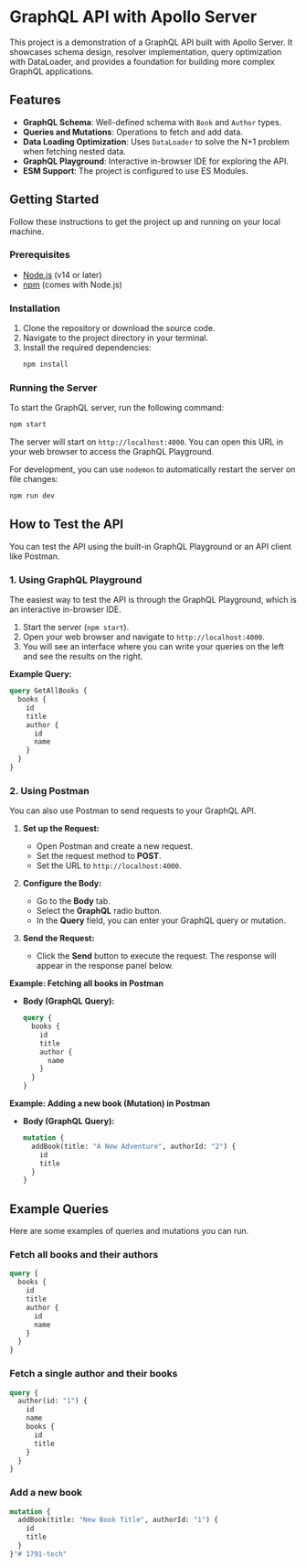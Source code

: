 # GraphQL API with Apollo Server

This project is a demonstration of a GraphQL API built with Apollo Server. It showcases schema design, resolver implementation, query optimization with DataLoader, and provides a foundation for building more complex GraphQL applications.

## Features

- **GraphQL Schema**: Well-defined schema with `Book` and `Author` types.
- **Queries and Mutations**: Operations to fetch and add data.
- **Data Loading Optimization**: Uses `DataLoader` to solve the N+1 problem when fetching nested data.
- **GraphQL Playground**: Interactive in-browser IDE for exploring the API.
- **ESM Support**: The project is configured to use ES Modules.

## Getting Started

Follow these instructions to get the project up and running on your local machine.

### Prerequisites

- [Node.js](https://nodejs.org/) (v14 or later)
- [npm](https://www.npmjs.com/) (comes with Node.js)

### Installation

1.  Clone the repository or download the source code.
2.  Navigate to the project directory in your terminal.
3.  Install the required dependencies:
    ```bash
    npm install
    ```

### Running the Server

To start the GraphQL server, run the following command:

```bash
npm start
```

The server will start on `http://localhost:4000`. You can open this URL in your web browser to access the GraphQL Playground.

For development, you can use `nodemon` to automatically restart the server on file changes:
```bash
npm run dev
```

## How to Test the API

You can test the API using the built-in GraphQL Playground or an API client like Postman.

### 1. Using GraphQL Playground

The easiest way to test the API is through the GraphQL Playground, which is an interactive in-browser IDE.

1.  Start the server (`npm start`).
2.  Open your web browser and navigate to `http://localhost:4000`.
3.  You will see an interface where you can write your queries on the left and see the results on the right.

**Example Query:**

```graphql
query GetAllBooks {
  books {
    id
    title
    author {
      id
      name
    }
  }
}
```

### 2. Using Postman

You can also use Postman to send requests to your GraphQL API.

1.  **Set up the Request:**
    *   Open Postman and create a new request.
    *   Set the request method to **POST**.
    *   Set the URL to `http://localhost:4000`.

2.  **Configure the Body:**
    *   Go to the **Body** tab.
    *   Select the **GraphQL** radio button.
    *   In the **Query** field, you can enter your GraphQL query or mutation.

3.  **Send the Request:**
    *   Click the **Send** button to execute the request. The response will appear in the response panel below.

**Example: Fetching all books in Postman**

*   **Body (GraphQL Query):**
    ```graphql
    query {
      books {
        id
        title
        author {
          name
        }
      }
    }
    ```

**Example: Adding a new book (Mutation) in Postman**

*   **Body (GraphQL Query):**
    ```graphql
    mutation {
      addBook(title: "A New Adventure", authorId: "2") {
        id
        title
      }
    }
    ```

## Example Queries

Here are some examples of queries and mutations you can run.

### Fetch all books and their authors
```graphql
query {
  books {
    id
    title
    author {
      id
      name
    }
  }
}
```

### Fetch a single author and their books
```graphql
query {
  author(id: "1") {
    id
    name
    books {
      id
      title
    }
  }
}
```

### Add a new book
```graphql
mutation {
  addBook(title: "New Book Title", authorId: "1") {
    id
    title
  }
}"# 1791-tech" 
